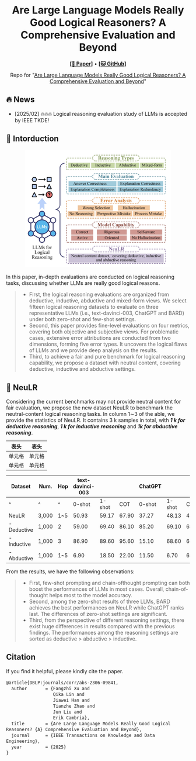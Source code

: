 <h1 align="center">
Are Large Language Models Really Good Logical Reasoners? A Comprehensive Evaluation and Beyond
</h1>

<p align="center">
  <a href="https://ieeexplore.ieee.org/document/10870148"><b>[📜 Paper]</b></a> •
  <a href="https://github.com/DeepReasoning/NeuLR"><b>[🐱 GitHub]</b></a>
  
</p>

<p align="center">
Repo for "<a href="https://ieeexplore.ieee.org/document/10870148" target="_blank">Are Large Language Models Really Good Logical Reasoners? A Comprehensive Evaluation and Beyond</a>"
</p>

## 🔥 News

- [2025/02] 🔥🔥🔥 Logical reasoning evaluation study of LLMs is accepted by IEEE TKDE!

## 📖 Intorduction

<p align="center">
    <img src="evaluation.png" alt="scaling" width="400">
</p>

In this paper, in-depth evaluations are conducted on logical reasoning tasks, discussing whether LLMs are really good logical reasons.
> - First, the logical reasoning evaluations are organized from deductive, inductive, abductive and mixed-form views. We select fifteen logical reasoning datasets to evaluate on three representative LLMs (i.e., text-davinci-003, ChatGPT and BARD) under both zero-shot and few-shot settings.
> - Second, this paper provides fine-level evaluations on four metrics, covering both objective and subjective views. For problematic cases, extensive error attributions are conducted from two dimensions, forming five error types. It uncovers the logical flaws of LLMs and we provide deep analysis on the results.
> - Third, to achieve a fair and pure benchmark for logical reasoning capability, we propose a dataset with neutral content, covering deductive, inductive and abductive settings.




## 🚀 NeuLR


Considering the current benchmarks may not provide neutral content for fair evaluation, we propose the new dataset NeuLR to benchmark the neutral-content logical reasoning tasks. In column 1∼3 of the able, we provide the statistics of NeuLR. It contains 3 k samples in total, with ***1 k for deductive reasoning***, ***1 k for inductive reasoning*** and ***1k for abductive reasoning***.


|  表头   | 表头  |
|  ----  | ----  |
| 单元格  | 单元格 |
| 单元格  | 单元格 |



|Dataset| Num.| Hop|text-davinci-003||| ChatGPT|||BARD|| |
|  --------  | ------  | ------  | ------  | ------  | ------  | ------  | ------  | ------  | ------  | ------  | ------  |
|^|^|^|0-shot| 1-shot| COT|0-shot| 1-shot| COT|0-shot| 1-shot| COT|
|NeuLR|3,000|1~5|50.93|59.17|67.90 |37.27|48.13|48.00|63.67|65.07|66.00|
|- Deductive|1,000| 2|59.00|69.40|86.10|85.20|69.10|68.30|87.40|93.10|91.90|
|- Inductive|1,000| 3|86.90|89.60|95.60|15.10|68.60|69.60|96.00|92.60|96.30|
|- Abductive|1,000| 1~5|6.90|18.50|22.00|11.50|6.70|6.10|7.60|9.50|9.80|






From the results, we have the following observations:
> - First, few-shot prompting and chain-ofthought prompting can both boost the performances of LLMs in most cases. Overall, chain-of-thought helps most to the model accuracy.
> - Second, among the zero-shot results of three LLMs, BARD achieves the best performances on NeuLR while ChatGPT ranks last. The differences of zero-shot settings are significant.
> - Third, from the perspective of different reasoning settings, there exist huge differences in results compared with the previous findings. The performances among the reasoning settings are sorted as deductive > abductive > inductive.





## Citation

If you find it helpful, please kindly cite the paper.

```
@article{DBLP:journals/corr/abs-2306-09841,
  author       = {Fangzhi Xu and
                  Qika Lin and
                  Jiawei Han and
                  Tianzhe Zhao and
                  Jun Liu and
                  Erik Cambria},
  title        = {Are Large Language Models Really Good Logical Reasoners? {A} Comprehensive Evaluation and Beyond},
  journal      = {IEEE Transactions on Knowledge and Data Engineering},
  year         = {2025}
}
```

